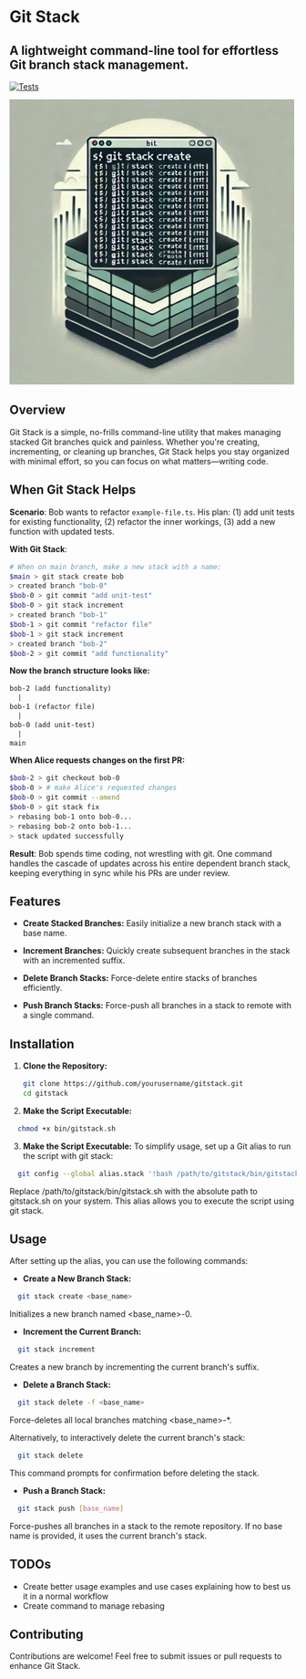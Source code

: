# Git Stack
## A lightweight command-line tool for effortless Git branch stack management.

[![Tests](https://github.com/dagjomar/gitstack/actions/workflows/test.yml/badge.svg)](https://github.com/dagjomar/gitstack/actions/workflows/test.yml)

<img src="./docs/gitstack.jpeg" alt="Git Stack Illustration" width="500"/>

<br />

## Overview

Git Stack is a simple, no-frills command-line utility that makes managing stacked Git branches quick and painless. Whether you're creating, incrementing, or cleaning up branches, Git Stack helps you stay organized with minimal effort, so you can focus on what matters—writing code.

## When Git Stack Helps

**Scenario**: Bob wants to refactor `example-file.ts`. His plan: (1) add unit tests for existing functionality, (2) refactor the inner workings, (3) add a new function with updated tests.

**With Git Stack**:
```bash
# When on main branch, make a new stack with a name:
$main > git stack create bob
> created branch "bob-0"
$bob-0 > git commit "add unit-test"
$bob-0 > git stack increment  
> created branch "bob-1"
$bob-1 > git commit "refactor file"
$bob-1 > git stack increment
> created branch "bob-2"  
$bob-2 > git commit "add functionality"
```

**Now the branch structure looks like:**
```
bob-2 (add functionality)
  |
bob-1 (refactor file)
  |  
bob-0 (add unit-test)
  |
main
```

**When Alice requests changes on the first PR:**
```bash
$bob-2 > git checkout bob-0
$bob-0 > # make Alice's requested changes
$bob-0 > git commit --amend
$bob-0 > git stack fix
> rebasing bob-1 onto bob-0...
> rebasing bob-2 onto bob-1...
> stack updated successfully
```

**Result**: Bob spends time coding, not wrestling with git. One command handles the cascade of updates across his entire dependent branch stack, keeping everything in sync while his PRs are under review.

## Features

- **Create Stacked Branches:** Easily initialize a new branch stack with a base name.

- **Increment Branches:** Quickly create subsequent branches in the stack with an incremented suffix.

- **Delete Branch Stacks:** Force-delete entire stacks of branches efficiently.

- **Push Branch Stacks:** Force-push all branches in a stack to remote with a single command.

## Installation

1. **Clone the Repository:**

   ```bash
   git clone https://github.com/yourusername/gitstack.git
   cd gitstack
   ```

2. **Make the Script Executable:**

```bash
  chmod +x bin/gitstack.sh
```

3. **Make the Script Executable:**
   To simplify usage, set up a Git alias to run the script with git stack:

```bash
  git config --global alias.stack '!bash /path/to/gitstack/bin/gitstack.sh'
```

Replace /path/to/gitstack/bin/gitstack.sh with the absolute path to gitstack.sh on your system. This alias allows you to execute the script using git stack.

## Usage

After setting up the alias, you can use the following commands:

- **Create a New Branch Stack:**

```bash
  git stack create <base_name>
```

Initializes a new branch named <base_name>-0.

- **Increment the Current Branch:**

```bash
  git stack increment
```

Creates a new branch by incrementing the current branch's suffix.

- **Delete a Branch Stack:**

```bash
  git stack delete -f <base_name>
```

Force-deletes all local branches matching <base_name>-\*.

Alternatively, to interactively delete the current branch's stack:

```bash
  git stack delete
```

This command prompts for confirmation before deleting the stack.

- **Push a Branch Stack:**

```bash
  git stack push [base_name]
```

Force-pushes all branches in a stack to the remote repository. If no base name is provided, it uses the current branch's stack.

## TODOs
- Create better usage examples and use cases explaining how to best us it in a normal workflow
- Create command to manage rebasing

## Contributing

Contributions are welcome! Feel free to submit issues or pull requests to enhance Git Stack.
